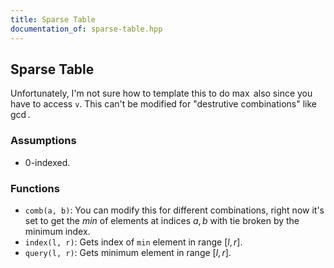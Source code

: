 ```yaml
---
title: Sparse Table
documentation_of: sparse-table.hpp
---
```


## Sparse Table

Unfortunately, I'm not sure how to template this to do $\max$ also since you have to access `v`. This can't be modified for "destrutive combinations" like $\gcd$. 

### Assumptions
- $0$-indexed. 

### Functions
- `comb(a, b)`: You can modify this for different combinations, right now it's set to get the $min$ of elements at indices $a, b$ with tie broken by the minimum index. 
- `index(l, r)`: Gets index of `min` element in range $[l, r]$. 
- `query(l, r)`: Gets minimum element in range $[l, r]$. 

